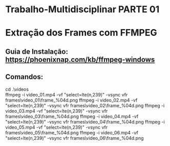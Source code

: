 # Trabalho-Multidisciplinar PARTE 01

# Extração dos Frames com FFMPEG

## Guia de Instalação: https://phoenixnap.com/kb/ffmpeg-windows

## Comandos:
cd .\videos\
ffmpeg -i video_01.mp4 -vf "select=lte(n\,239)" -vsync vfr frames\video_01\frame_%04d.png
ffmpeg -i video_02.mp4 -vf "select=lte(n\,239)" -vsync vfr frames\video_02\frame_%04d.png
ffmpeg -i video_03.mp4 -vf "select=lte(n\,239)" -vsync vfr frames\video_03\frame_%04d.png
ffmpeg -i video_04.mp4 -vf "select=lte(n\,239)" -vsync vfr frames\video_04\frame_%04d.png
ffmpeg -i video_05.mp4 -vf "select=lte(n\,239)" -vsync vfr frames\video_05\frame_%04d.png
ffmpeg -i video_06.mp4 -vf "select=lte(n\,239)" -vsync vfr frames\video_06\frame_%04d.png